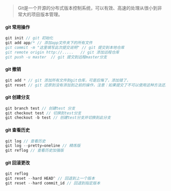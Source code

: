 > Git是一个开源的分布式版本控制系统，可以有效、高速的处理从很小到非常大的项目版本管理。

#### git 常用操作
```js
git init // git 初始化
git add app/* // 添加app文件夹下的所有文件
git commit -m "这里填写此次提交说明" // git 提交到本地仓库
git remote origin http://.....   // git 添加远程仓库
git push -u master  // git 提交到远程master分支

```

#### git 撤销
```js
git add * // git 添加所有文件到git仓库，可是后悔了，添加错了，
git reset // git 还原到没有添加到之前的操作，注意：如果提交了不可以使用这种方法还原，可以使用git reset HEAD 但是不建议

```

#### git 创建分支
```js
git branch test // 创建test 分支
git checkout test // 切换到test分支
git checkout -b test // 创建test分支并切换到此分支

```
#### git 查看历史
```js
git log // 查看历史
git log --pretty=oneline // 精炼版
git reflog // 查看历史加强版
```

#### git 回滚更改
```js
git reflog 
git reset --hard HEAD^ // 回退到上一个版本
git reset --hard commit_id // 回退到指定版本
```
